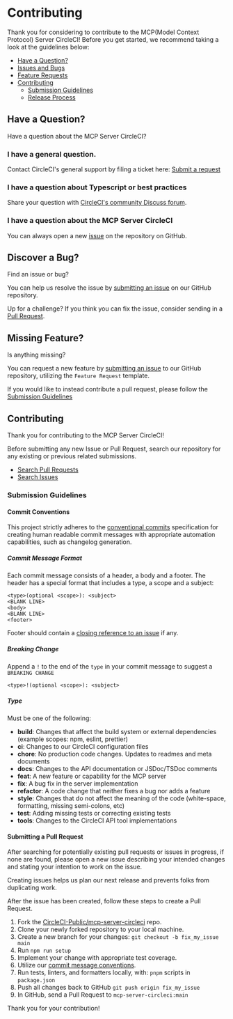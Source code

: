 # Contributing

Thank you for considering to contribute to the MCP(Model Context Protocol) Server CircleCI! Before you
get started, we recommend taking a look at the guidelines below:

- [Have a Question?](#question)
- [Issues and Bugs](#issue)
- [Feature Requests](#feature)
- [Contributing](#contribute)
  - [Submission Guidelines](#guidelines)
  - [Release Process](#release)

## <a name="question"></a>Have a Question?

Have a question about the MCP Server CircleCI?

### I have a general question.

Contact CircleCI's general support by filing a ticket here:
[Submit a request](https://support.circleci.com/hc/en-us/requests/new)

### I have a question about Typescript or best practices

Share your question with
[CircleCI's community Discuss forum](https://discuss.circleci.com/).

### I have a question about the MCP Server CircleCI

You can always open a new [issue](https://github.com/CircleCI-Public/mcp-server-circleci/issues/new/choose) on the repository on GitHub.

## <a name="issue"></a>Discover a Bug?

Find an issue or bug?

You can help us resolve the issue by
[submitting an issue](https://github.com/CircleCI-Public/mcp-server-circleci/issues/new/choose)
on our GitHub repository.

Up for a challenge? If you think you can fix the issue, consider sending in a
[Pull Request](#pull).

## <a name="feature"></a>Missing Feature?

Is anything missing?

You can request a new feature by
[submitting an issue](https://github.com/CircleCI-Public/mcp-server-circleci/issues/new/choose)
to our GitHub repository, utilizing the `Feature Request` template.

If you would like to instead contribute a pull request, please follow the
[Submission Guidelines](#guidelines)

## <a name="contribute"></a>Contributing

Thank you for contributing to the MCP Server CircleCI!

Before submitting any new Issue or Pull Request, search our repository for any
existing or previous related submissions.

- [Search Pull Requests](https://github.com/CircleCI-Public/mcp-server-circleci/pulls?q=)
- [Search Issues](https://github.com/CircleCI-Public/mcp-server-circleci/issues?q=)

### <a name="guidelines"></a>Submission Guidelines

#### <a name="commit"></a>Commit Conventions

This project strictly adheres to the
[conventional commits](https://www.conventionalcommits.org/en/v1.0.0/)
specification for creating human readable commit messages with appropriate
automation capabilities, such as changelog generation.

##### Commit Message Format

Each commit message consists of a header, a body and a footer. The header has a
special format that includes a type, a scope and a subject:

```
<type>(optional <scope>): <subject>
<BLANK LINE>
<body>
<BLANK LINE>
<footer>
```

Footer should contain a
[closing reference to an issue](https://help.github.com/articles/closing-issues-via-commit-messages/)
if any.

##### Breaking Change

Append a `!` to the end of the `type` in your commit message to suggest a
`BREAKING CHANGE`

```
<type>!(optional <scope>): <subject>
```

##### Type

Must be one of the following:

- **build**: Changes that affect the build system or external dependencies
  (example scopes: npm, eslint, prettier)
- **ci**: Changes to our CircleCI configuration files
- **chore**: No production code changes. Updates to readmes and meta documents
- **docs**: Changes to the API documentation or JSDoc/TSDoc comments
- **feat**: A new feature or capability for the MCP server
- **fix**: A bug fix in the server implementation
- **refactor**: A code change that neither fixes a bug nor adds a feature
- **style**: Changes that do not affect the meaning of the code (white-space,
  formatting, missing semi-colons, etc)
- **test**: Adding missing tests or correcting existing tests
- **tools**: Changes to the CircleCI API tool implementations

#### <a name="pull"></a>Submitting a Pull Request

After searching for potentially existing pull requests or issues in progress, if
none are found, please open a new issue describing your intended changes and
stating your intention to work on the issue.

Creating issues helps us plan our next release and prevents folks from
duplicating work.

After the issue has been created, follow these steps to create a Pull Request.

1. Fork the
   [CircleCI-Public/mcp-server-circleci](https://github.com/CircleCI-Public/mcp-server-circleci)
   repo.
2. Clone your newly forked repository to your local machine.
3. Create a new branch for your changes: `git checkout -b fix_my_issue main`
4. Run `npm run setup`
5. Implement your change with appropriate test coverage.
6. Utilize our [commit message conventions](commit).
7. Run tests, linters, and formatters locally, with: `pnpm` scripts in `package.json`
8. Push all changes back to GitHub `git push origin fix_my_issue`
9. In GitHub, send a Pull Request to `mcp-server-circleci:main`

Thank you for your contribution!
